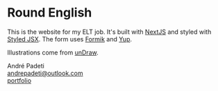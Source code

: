 # Round English

This is the website for my ELT job. It's built with [NextJS](https://nextjs.org/) and styled with [Styled JSX](https://github.com/vercel/styled-jsx). The form uses [Formik](https://formik.org/) and [Yup](https://github.com/jquense/yup).

Illustrations come from [unDraw](https://undraw.co/).

André Padeti\
andrepadeti@outlook.com\
[portfolio](https://www.padeti.dev/portfolio)

